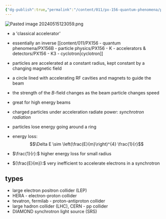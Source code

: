 ```yaml
---
{"dg-publish":true,"permalink":"/content/011/px-156-quantum-phenomena/px-156-b-particle-physics/px-156-k-accelerators-and-detectors/px-156-k4-synchrotron/","noteIcon":"1","created":"2024-11-25T10:50:32.000+00:00","updated":"2024-11-26T20:06:30.611+00:00"}
---
```


![Pasted image 20240515123059.png](/img/user/pics/Pasted%20image%2020240515123059.png)
- a 'classical accelerator'
- essentially an inverse [[content/011/PX156 - quantum phenomena/PX156B - particle physics/PX156 - K - accelerators & detectors/PX156 - K3 - cyclotron\|cyclotron]]
- particles are accelerated at a constant radius, kept constant by a changing magnetic field
- a circle lined with accelerating RF cavities and magnets to guide the beam
- the strength of the $B$-field changes as the beam particle changes speed
- great for high energy beams

- charged particles under acceleration radiate power: *synchrotron radiation*
- particles lose energy going around a ring
- energy loss: 
$$\Delta E \sim \left(\frac{E}{m}\right)^{4} \frac{1}{r}$$
- $\frac{1}{r}:$ higher energy loss for small radius
- $(\frac{E}{m}):$ very inefficient to accelerate electrons in a synchrotron

## types
- large electron positron collider (LEP)
- HERA - electron-proton collider
- tevatron, fermilab - proton-antiproton collider
- large hadron collider (LHC), CERN - pp collider
- DIAMOND synchrotron light source (SRS)
